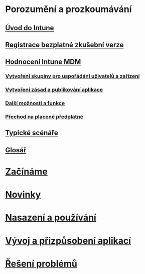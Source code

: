 # <a name="understand-and-explore"></a>Porozumění a prozkoumávání
## <a name="introduction-to-intuneintroduction-to-microsoft-intunemd"></a>[Úvod do Intune](introduction-to-microsoft-intune.md)
## <a name="sign-up-for-a-free-trialsign-up-for-30-day-trial-microsoft-intunemd"></a>[Registrace bezplatné zkušební verze](sign-up-for-30-day-trial-microsoft-intune.md)
## <a name="evaluate-intune-mdmmobile-device-management-trial-guide-microsoft-intunemd"></a>[Hodnocení Intune MDM](mobile-device-management-trial-guide-microsoft-intune.md)
### <a name="create-groups-to-organize-users-devicesget-started-with-a-30-day-trial-of-microsoft-intune-step-3md"></a>[Vytvoření skupiny pro uspořádání uživatelů a zařízení](get-started-with-a-30-day-trial-of-microsoft-intune-step-3.md)
### <a name="create-policies-and-publish-an-appget-started-with-a-30-day-trial-of-microsoft-intune-step-4md"></a>[Vytvoření zásad a publikování aplikace](get-started-with-a-30-day-trial-of-microsoft-intune-step-4.md)
### <a name="other-options-and-extrasget-started-with-a-30-day-trial-of-microsoft-intune-step-6md"></a>[Další možnosti a funkce](get-started-with-a-30-day-trial-of-microsoft-intune-step-6.md)
### <a name="convert-to-a-paid-subscriptionget-started-with-a-30-day-trial-of-microsoft-intune-step-7md"></a>[Přechod na placené předplatné](get-started-with-a-30-day-trial-of-microsoft-intune-step-7.md)
## <a name="common-scenarioscommon-ways-to-use-intunemd"></a>[Typické scénáře](common-ways-to-use-intune.md)
## <a name="glossaryintune-glossarymd"></a>[Glosář](intune-glossary.md)

# <a name="get-startedintuneget-startedget-started"></a>[Začínáme](/intune/get-started/get-started)
# <a name="whats-newintunewhats-newwhats-new-in-microsoft-intune"></a>[Novinky](/intune/whats-new/whats-new-in-microsoft-intune)
<!-- # [Plan and Design](/intune/plan-design/ways-to-do-enterprise-mobility) -->
# <a name="deploy-and-useintunedeploy-useoverview-of-device-and-app-lifecycles-in-microsoft-intune"></a>[Nasazení a používání](/intune/deploy-use/overview-of-device-and-app-lifecycles-in-microsoft-intune)
# <a name="develop-and-customize-appsintunedevelopintune-app-sdk"></a>[Vývoj a přizpůsobení aplikací](/intune/develop/intune-app-sdk)
# <a name="troubleshootintunetroubleshootgeneral-troubleshooting-tips-for-microsoft-intune"></a>[Řešení problémů](/intune/troubleshoot/general-troubleshooting-tips-for-microsoft-intune)


<!--HONumber=Nov16_HO5-->


